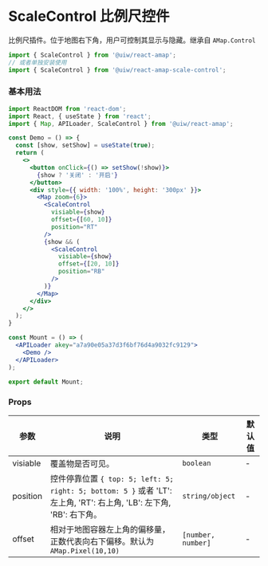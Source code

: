 ScaleControl 比例尺控件
===

比例尺插件。位于地图右下角，用户可控制其显示与隐藏。继承自 `AMap.Control`

```jsx
import { ScaleControl } from '@uiw/react-amap';
// 或者单独安装使用
import { ScaleControl } from '@uiw/react-amap-scale-control';
```

### 基本用法

```jsx mdx:preview
import ReactDOM from 'react-dom';
import React, { useState } from 'react';
import { Map, APILoader, ScaleControl } from '@uiw/react-amap';

const Demo = () => {
  const [show, setShow] = useState(true);
  return (
    <>
      <button onClick={() => setShow(!show)}>
        {show ? '关闭' : '开启'}
      </button>
      <div style={{ width: '100%', height: '300px' }}>
        <Map zoom={6}>
          <ScaleControl
            visiable={show}
            offset={[60, 10]}
            position="RT"
          />
          {show && (
            <ScaleControl
              visiable={show}
              offset={[20, 10]}
              position="RB"
            />
          )}
        </Map>
      </div>
    </>
  );
}

const Mount = () => (
  <APILoader akey="a7a90e05a37d3f6bf76d4a9032fc9129">
    <Demo />
  </APILoader>
);

export default Mount;
```


### Props

| 参数 | 说明 | 类型 | 默认值 |
| ----- | ----- | ----- | ----- |
| visiable | 覆盖物是否可见。 | `boolean` | - |
| position | 控件停靠位置 `{ top: 5; left: 5; right: 5; bottom: 5 }` 或者 'LT': 左上角, 'RT': 右上角, 'LB': 左下角, 'RB': 右下角。 | `string/object` | - |
| offset | 相对于地图容器左上角的偏移量，正数代表向右下偏移。默认为 `AMap.Pixel(10,10)` | `[number, number]` | - |
